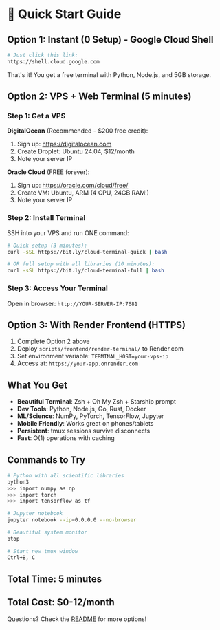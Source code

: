 # 🚀 Quick Start Guide

## Option 1: Instant (0 Setup) - Google Cloud Shell

```bash
# Just click this link:
https://shell.cloud.google.com
```

That's it! You get a free terminal with Python, Node.js, and 5GB storage.

## Option 2: VPS + Web Terminal (5 minutes)

### Step 1: Get a VPS

**DigitalOcean** (Recommended - $200 free credit):
1. Sign up: https://digitalocean.com
2. Create Droplet: Ubuntu 24.04, $12/month
3. Note your server IP

**Oracle Cloud** (FREE forever):
1. Sign up: https://oracle.com/cloud/free/
2. Create VM: Ubuntu, ARM (4 CPU, 24GB RAM!)
3. Note your server IP

### Step 2: Install Terminal

SSH into your VPS and run ONE command:

```bash
# Quick setup (3 minutes):
curl -sSL https://bit.ly/cloud-terminal-quick | bash

# OR full setup with all libraries (10 minutes):
curl -sSL https://bit.ly/cloud-terminal-full | bash
```

### Step 3: Access Your Terminal

Open in browser: `http://YOUR-SERVER-IP:7681`

## Option 3: With Render Frontend (HTTPS)

1. Complete Option 2 above
2. Deploy `scripts/frontend/render-terminal/` to Render.com
3. Set environment variable: `TERMINAL_HOST=your-vps-ip`
4. Access at: `https://your-app.onrender.com`

## What You Get

- **Beautiful Terminal**: Zsh + Oh My Zsh + Starship prompt
- **Dev Tools**: Python, Node.js, Go, Rust, Docker
- **ML/Science**: NumPy, PyTorch, TensorFlow, Jupyter
- **Mobile Friendly**: Works great on phones/tablets
- **Persistent**: tmux sessions survive disconnects
- **Fast**: O(1) operations with caching

## Commands to Try

```bash
# Python with all scientific libraries
python3
>>> import numpy as np
>>> import torch
>>> import tensorflow as tf

# Jupyter notebook
jupyter notebook --ip=0.0.0.0 --no-browser

# Beautiful system monitor
btop

# Start new tmux window
Ctrl+B, C
```

## Total Time: 5 minutes
## Total Cost: $0-12/month

Questions? Check the [README](README.md) for more options!